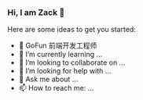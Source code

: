 ### Hi, I am Zack 👋

Here are some ideas to get you started:

- 🔭 GoFun 前端开发工程师
- 🌱 I’m currently learning ...
- 👯 I’m looking to collaborate on ...
- 🤔 I’m looking for help with ...
- 💬 Ask me about ...
- 📫 How to reach me: ...

